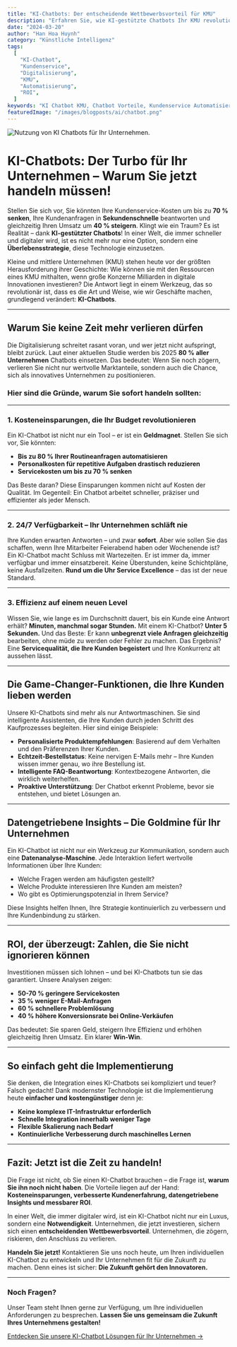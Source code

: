 ```yaml
---
title: "KI-Chatbots: Der entscheidende Wettbewerbsvorteil für KMU"
description: "Erfahren Sie, wie KI-gestützte Chatbots Ihr KMU revolutionieren können: Von Kosteneinsparungen bis zur Kundenzufriedenheit"
date: "2024-03-20"
author: "Han Hoa Huynh"
category: "Künstliche Intelligenz"
tags:
  [
    "KI-Chatbot",
    "Kundenservice",
    "Digitalisierung",
    "KMU",
    "Automatisierung",
    "ROI",
  ]
keywords: "KI Chatbot KMU, Chatbot Vorteile, Kundenservice Automatisierung, KI-Integration Mittelstand, Chatbot ROI"
featuredImage: "/images/blogposts/ai/chatbot.png"
---
```


![Nutzung von KI Chatbots für Ihr Unternehmen.](/images/blogposts/ai/chatbot.png "Die Nutzung von Chatbots mit Künstlicher Intelligenz in KMU")

# KI-Chatbots: Der Turbo für Ihr Unternehmen – Warum Sie jetzt handeln müssen!

Stellen Sie sich vor, Sie könnten Ihre Kundenservice-Kosten um bis zu **70 % senken**, Ihre Kundenanfragen in **Sekundenschnelle** beantworten und gleichzeitig Ihren Umsatz um **40 % steigern**. Klingt wie ein Traum? Es ist Realität – dank **KI-gestützter Chatbots**! In einer Welt, die immer schneller und digitaler wird, ist es nicht mehr nur eine Option, sondern eine **Überlebensstrategie**, diese Technologie einzusetzen.

Kleine und mittlere Unternehmen (KMU) stehen heute vor der größten Herausforderung ihrer Geschichte: Wie können sie mit den Ressourcen eines KMU mithalten, wenn große Konzerne Milliarden in digitale Innovationen investieren? Die Antwort liegt in einem Werkzeug, das so revolutionär ist, dass es die Art und Weise, wie wir Geschäfte machen, grundlegend verändert: **KI-Chatbots**.

---

## Warum Sie keine Zeit mehr verlieren dürfen

Die Digitalisierung schreitet rasant voran, und wer jetzt nicht aufspringt, bleibt zurück. Laut einer aktuellen Studie werden bis 2025 **80 % aller Unternehmen** Chatbots einsetzen. Das bedeutet: Wenn Sie noch zögern, verlieren Sie nicht nur wertvolle Marktanteile, sondern auch die Chance, sich als innovatives Unternehmen zu positionieren.

### Hier sind die Gründe, warum Sie sofort handeln sollten:

---

### 1. **Kosteneinsparungen, die Ihr Budget revolutionieren**

Ein KI-Chatbot ist nicht nur ein Tool – er ist ein **Geldmagnet**. Stellen Sie sich vor, Sie könnten:

- **Bis zu 80 % Ihrer Routineanfragen automatisieren**
- **Personalkosten für repetitive Aufgaben drastisch reduzieren**
- **Servicekosten um bis zu 70 % senken**

Das Beste daran? Diese Einsparungen kommen nicht auf Kosten der Qualität. Im Gegenteil: Ein Chatbot arbeitet schneller, präziser und effizienter als jeder Mensch.

---

### 2. **24/7 Verfügbarkeit – Ihr Unternehmen schläft nie**

Ihre Kunden erwarten Antworten – und zwar **sofort**. Aber wie sollen Sie das schaffen, wenn Ihre Mitarbeiter Feierabend haben oder Wochenende ist? Ein KI-Chatbot macht Schluss mit Wartezeiten. Er ist immer da, immer verfügbar und immer einsatzbereit. Keine Überstunden, keine Schichtpläne, keine Ausfallzeiten. **Rund um die Uhr Service Excellence** – das ist der neue Standard.

---

### 3. **Effizienz auf einem neuen Level**

Wissen Sie, wie lange es im Durchschnitt dauert, bis ein Kunde eine Antwort erhält? **Minuten, manchmal sogar Stunden.** Mit einem KI-Chatbot? **Unter 5 Sekunden.** Und das Beste: Er kann **unbegrenzt viele Anfragen gleichzeitig** bearbeiten, ohne müde zu werden oder Fehler zu machen. Das Ergebnis? Eine **Servicequalität, die Ihre Kunden begeistert** und Ihre Konkurrenz alt aussehen lässt.

---

## Die Game-Changer-Funktionen, die Ihre Kunden lieben werden

Unsere KI-Chatbots sind mehr als nur Antwortmaschinen. Sie sind intelligente Assistenten, die Ihre Kunden durch jeden Schritt des Kaufprozesses begleiten. Hier sind einige Beispiele:

- **Personalisierte Produktempfehlungen**: Basierend auf dem Verhalten und den Präferenzen Ihrer Kunden.
- **Echtzeit-Bestellstatus**: Keine nervigen E-Mails mehr – Ihre Kunden wissen immer genau, wo ihre Bestellung ist.
- **Intelligente FAQ-Beantwortung**: Kontextbezogene Antworten, die wirklich weiterhelfen.
- **Proaktive Unterstützung**: Der Chatbot erkennt Probleme, bevor sie entstehen, und bietet Lösungen an.

---

## Datengetriebene Insights – Die Goldmine für Ihr Unternehmen

Ein KI-Chatbot ist nicht nur ein Werkzeug zur Kommunikation, sondern auch eine **Datenanalyse-Maschine**. Jede Interaktion liefert wertvolle Informationen über Ihre Kunden:

- Welche Fragen werden am häufigsten gestellt?
- Welche Produkte interessieren Ihre Kunden am meisten?
- Wo gibt es Optimierungspotenzial in Ihrem Service?

Diese Insights helfen Ihnen, Ihre Strategie kontinuierlich zu verbessern und Ihre Kundenbindung zu stärken.

---

## ROI, der überzeugt: Zahlen, die Sie nicht ignorieren können

Investitionen müssen sich lohnen – und bei KI-Chatbots tun sie das garantiert. Unsere Analysen zeigen:

- **50-70 % geringere Servicekosten**
- **35 % weniger E-Mail-Anfragen**
- **60 % schnellere Problemlösung**
- **40 % höhere Konversionsrate bei Online-Verkäufen**

Das bedeutet: Sie sparen Geld, steigern Ihre Effizienz und erhöhen gleichzeitig Ihren Umsatz. Ein klarer **Win-Win**.

---

## So einfach geht die Implementierung

Sie denken, die Integration eines KI-Chatbots sei kompliziert und teuer? Falsch gedacht! Dank modernster Technologie ist die Implementierung heute **einfacher und kostengünstiger** denn je:

- **Keine komplexe IT-Infrastruktur erforderlich**
- **Schnelle Integration innerhalb weniger Tage**
- **Flexible Skalierung nach Bedarf**
- **Kontinuierliche Verbesserung durch maschinelles Lernen**

---

## Fazit: Jetzt ist die Zeit zu handeln!

Die Frage ist nicht, ob Sie einen KI-Chatbot brauchen – die Frage ist, **warum Sie ihn noch nicht haben**. Die Vorteile liegen auf der Hand: **Kosteneinsparungen, verbesserte Kundenerfahrung, datengetriebene Insights und messbarer ROI**.

In einer Welt, die immer digitaler wird, ist ein KI-Chatbot nicht nur ein Luxus, sondern eine **Notwendigkeit**. Unternehmen, die jetzt investieren, sichern sich einen **entscheidenden Wettbewerbsvorteil**. Unternehmen, die zögern, riskieren, den Anschluss zu verlieren.

**Handeln Sie jetzt!** Kontaktieren Sie uns noch heute, um Ihren individuellen KI-Chatbot zu entwickeln und Ihr Unternehmen fit für die Zukunft zu machen. Denn eines ist sicher: **Die Zukunft gehört den Innovatoren.**

---

### Noch Fragen?

Unser Team steht Ihnen gerne zur Verfügung, um Ihre individuellen Anforderungen zu besprechen. **Lassen Sie uns gemeinsam die Zukunft Ihres Unternehmens gestalten!**

[Entdecken Sie unsere KI-Chatbot Lösungen für Ihr Unternehmen →](/de/services/chatbot)
